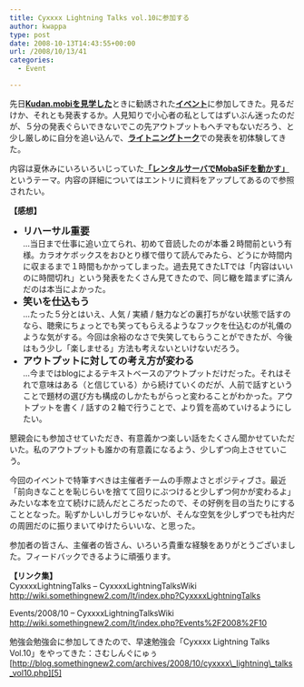 ```yaml
---
title: Cyxxxx Lightning Talks vol.10に参加する
author: kwappa
type: post
date: 2008-10-13T14:43:55+00:00
url: /2008/10/13/41
categories:
  - Event

---
```

先日[**Kudan.mobiを見学した**][1]ときに勧誘された[**イベント**][2]に参加してきた。見るだけか、それとも発表するか。人見知りで小心者の私としてはずいぶん迷ったのだが、５分の発表ぐらいできないでこの先アウトプットもヘチマもないだろう、と少し厳しめに自分を追い込んで、[**ライトニングトーク**][3]での発表を初体験してきた。

内容は夏休みにいろいろいじっていた[**「レンタルサーバでMobaSiFを動かす」**][4]というテーマ。内容の詳細についてはエントリに資料をアップしてあるので参照されたい。

<!--more-->

**【感想】** 

  * **<span style="font-size: 1.2em;">リハーサル重要</span>**  
    …当日まで仕事に追い立てられ、初めて音読したのが本番２時間前という有様。カラオケボックスをおひとり様で借りて読んでみたら、どうにか時間内に収まるまで１時間もかかってしまった。過去見てきたLTでは「内容はいいのに時間切れ」という発表をたくさん見てきたので、同じ轍を踏まずに済んだのは本当によかった。
  * **<span style="font-size: 1.2em;">笑いを仕込もう</span>**  
    …たった５分とはいえ、人気 / 実績 / 魅力などの裏打ちがない状態で話すのなら、聴衆にちょっとでも笑ってもらえるようなフックを仕込むのが礼儀のような気がする。今回は余裕のなさで失笑してもらうことができたが、今後はもう少し「楽しませる」方法も考えないといけないだろう。
  * **<span style="font-size: 1.2em;">アウトプットに対しての考え方が変わる</span>**  
    …今まではblogによるテキストベースのアウトプットだけだった。それはそれで意味はある（と信じている）から続けていくのだが、人前で話すということで題材の選び方も構成のしかたもがらっと変わることがわかった。アウトプットを書く / 話すの２軸で行うことで、より質を高めていけるようにしたい。

懇親会にも参加させていただき、有意義かつ楽しい話をたくさん聞かせていただいた。私のアウトプットも誰かの有意義になるよう、少しずつ向上させていこう。

今回のイベントで特筆すべきは主催者チームの手際よさとポジティブさ。最近「前向きなことを恥じらいを捨てて回りにぶつけると少しずつ何かが変わるよ」みたいな本を立て続けに読んだところだったので、その好例を目の当たりにすることとなった。恥ずかしいしガラじゃないが、そんな空気を少しずつでも社内だの周囲だのに振りまいてゆけたらいいな、と思った。

参加者の皆さん、主催者の皆さん、いろいろ貴重な経験をありがとうございました。フィードバックできるように頑張ります。

**【リンク集】**  
CyxxxxLightningTalks &#8211; CyxxxxLightningTalksWiki  
<http://wiki.somethingnew2.com/lt/index.php?CyxxxxLightningTalks>

Events/2008/10 &#8211; CyxxxxLightningTalksWiki  
<http://wiki.somethingnew2.com/lt/index.php?Events%2F2008%2F10>

勉強会勉強会に参加してきたので、早速勉強会「Cyxxxx Lightning Talks Vol.10」をやってきた：さむしんぐにゅぅ  
[http://blog.somethingnew2.com/archives/2008/10/cyxxxx\_lightning\_talks_vol10.php][5]

 [1]: http://kwappa.txt-nifty.com/blog/2008/09/kudanmobi-light.html
 [2]: http://wiki.somethingnew2.com/lt/index.php?Events%2F2008%2F10
 [3]: http://shibuya.pm.org/blosxom/common/lightning_talks.html
 [4]: http://kwappa.txt-nifty.com/blog/2008/10/coreservermobas.html
 [5]: http://blog.somethingnew2.com/archives/2008/10/cyxxxx_lightning_talks_vol10.php
